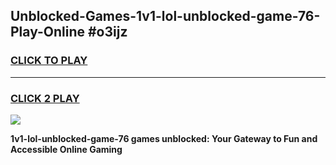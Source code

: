 
## Unblocked-Games-1v1-lol-unblocked-game-76-Play-Online #o3ijz
<h3>
<a href="https://news.freeplayer.one?title=1v1-lol-unblocked-game-76&ref=3">CLICK TO PLAY</a></h3>
<hr>

<h3>
<a href="https://news.freeplayer.one?title=1v1-lol-unblocked-game-76&ref=3">CLICK 2 PLAY</a>
  
</h3>

<a href="https://news.freeplayer.one?title=1v1-lol-unblocked-game-76&ref=3"><img src="https://clearcache.store/games.png"></a>


**1v1-lol-unblocked-game-76 games unblocked: Your Gateway to Fun and Accessible Online Gaming**
